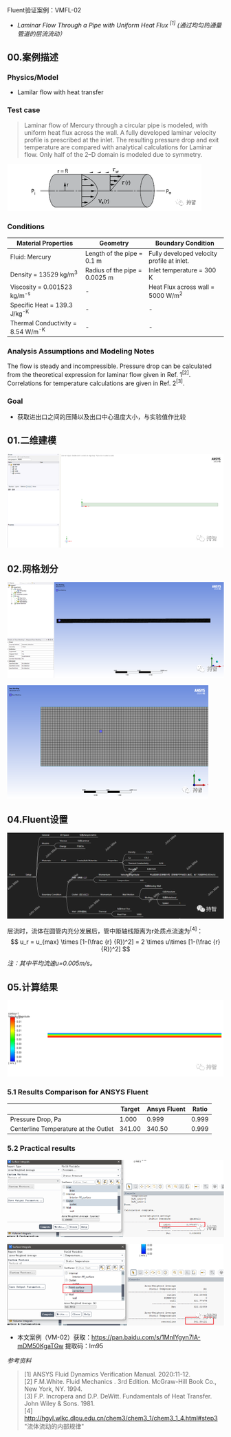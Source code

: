 Fluent验证案例：VMFL-02

- *Laminar Flow Through a Pipe with Uniform Heat Flux <sup>[1]</sup>*
*(通过均匀热通量管道的层流流动）*

## 00.案例描述

### Physics/Model

- Lamilar flow with heat transfer

### Test case
>Laminar flow of Mercury through a circular pipe is modeled, with uniform heat flux across the wall. A fully developed laminar velocity profile is prescribed at the inlet. The resulting pressure drop and exit temperature are compared with analytical calculations for Laminar flow. Only half of the 2–D domain is modeled due to symmetry.

![Figure .02.1:Flow Domain](images/vm-image02/1.jpg)


### Conditions

Material Properties | Geometry | Boundary Condition
--------------------|----------|-------------------
Fluid: Mercury | Length of the pipe = 0.1 m | Fully developed velocity profile at inlet.
Density = 13529 kg/m<sup>3</sup> | Radius of the pipe = 0.0025 m | Inlet temperature = 300 K
Viscosity = 0.001523 kg/m<sup>-s</sup> | - | Heat Flux across wall = 5000 W/m<sup>2</sup>
Specific Heat = 139.3 J/kg<sup>-K</sup> | - | -
Thermal Conductivity = 8.54 W/m<sup>-K</sup> | - | -

### Analysis Assumptions and Modeling Notes
The flow is steady and incompressible. Pressure drop can be calculated from the theoretical expression for laminar flow given in Ref. 1<sup>[2]</sup>. Correlations for temperature calculations are given in Ref. 2<sup>[3]</sup>.

### Goal

+ 获取进出口之间的压降以及出口中心温度大小，与实验值作比较

## 01.二维建模

![SCDM中: 二维模型及边界命名](images/vm-image02/2.jpg)

## 02.网格划分

![Mesh: 网格划分](images/vm-image02/3.jpg)

![Mesh: 网格划分（局部）](images/vm-image02/4.jpg)

## 04.Fluent设置

![Fluent参数设置要点](images/vm-image02/5.jpg)

层流时，流体在圆管内充分发展后，管中距轴线距离为r处质点流速为<sup>[4]</sup>：
$$
u_r = u_{max} \times [1-(\frac {r} {R})^2] = 2 \times u\times [1-(\frac {r} {R})^2]
$$

*注：其中平均流速u=0.005m/s。*

## 05.计算结果

![Plot: 速度分布](images/vm-image02/6.jpg)

### 5.1 Results Comparison for ANSYS Fluent

|  | Target | Ansys Fluent | Ratio
---------|-----------|------------|-------
Pressure Drop, Pa | 1.000 | 0.999 | 0.999 |
Centerline Temperature at the Outlet | 341.00 | 340.50 | 0.999 |

### 5.2 Practical results

![计算结果: 进出口压降](images/vm-image02/7.jpg)

![计算结果：出口处管中心温度 ](images/vm-image02/8.jpg)

- 本文案例（VM-02）获取：https://pan.baidu.com/s/1MnIYgyn7lA-mDM50KgaTGw 
提取码：lm95 

*参考资料*

>[1] ANSYS Fluid Dynamics Verification Manual. 2020:11-12.<br>
>[2] F.M.White. Fluid Mechanics . 3rd Edition. McGraw-Hill Book Co., New York, NY. 1994.<br>
>[3] F.P. Incropera and D.P. DeWitt. Fundamentals of Heat Transfer. John Wiley & Sons. 1981.<br>
>[4] http://hgyl.wlkc.dlpu.edu.cn/chem3/chem3_1/chem3_1_4.html#step3 "流体流动的内部规律"